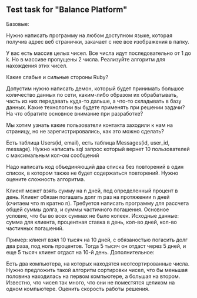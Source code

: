 ## Test task for "Balance Platform"

Базовые:

Нужно написать программу на любом доступном языке, которая получив адрес веб странички, закачает с нее все изображения в папку.

У вас есть массив целых чисел. Все числа идут последовательно от 1 до k. Но в массиве пропущены 2 числа. Реализуйте алгоритм для нахождения этих чисел.

Какие слабые и сильные стороны Ruby?

Допустим нужно написать демон, который будет принимать большое количество данных по сети, каким-либо образом их обрабатывать, часть из них передавать куда-то дальше, а что-то складывать в базу данных. Какие технологии вы будете применять при решении задачи? На что обратите основное внимание при разработке?

Мы хотим узнать какие пользователи контакта заходили к нам на страницу, но не зарегистрировались, как это можно сделать?

Есть таблица Users(id, email), есть таблица Messages(id, user_id, message). Нужно написать sql запрос который вернет 10 пользователей с максимальным кол-ом сообщений

Надо написать код объединяющий два списка без повторений в один список, в котором также не будет содержаться повторений. Нужно оцените сложность алгоритма.

Клиент может взять сумму на n дней, под определенный процент в день. Клиент обязан погашать долг m раз на протяжении n дней (считаем что m кратно n). Требуется написать программу для рассчета общей суммы долга, и суммы частичного погашения. Основное условие, что бы во всех суммах не было копеек. Исходные данные: сумма для клиента, процентная ставка в день, кол-во дней, кол-во частичных погашений.

Пример: клиент взял 10 тысяч на 10 дней, с обязаностью погасить долг два раза, под ноль процентов. Тогда 5 тысяч он отдаст через 5 дней, и еще 5 тысяч клиент отдаст на 10-й день.
Дополнительное:

Есть два компьютера, на которых находятся неотсортированные числа. Нужно предложить такой алгоритм сортировки чисел, что бы меньшая половина находилась на первом компьютере, а большая на втором. Известно, что чисел так много, что они не поместятся целиком на одном компьютере. Оценить скорость работы решения.